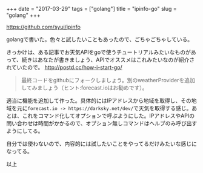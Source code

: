 +++
date = "2017-03-29"
tags = ["golang"]
title = "ipinfo-go"
slug = "golang"
+++

https://github.com/syui/ipinfo

golangで書いた。色々と試したいこともあったので、ごちゃごちゃしている。

きっかけは、ある記事でお天気APIをgoで使うチュートリアルみたいなものがあって、続きはあなたが書きましょう、APIでオススメはこれみたいなのが紹介されていたので。 http://postd.cc/how-i-start-go/

> 最終コードをgithubにフォークしましょう。別のweatherProviderを追加してみましょう（ヒント:forecast.ioはお勧めです）。

適当に機能を追加して作った。具体的にはIPアドレスから地域を取得し、その地域を元に`forecast.io -> https://darksky.net/dev/`で天気を取得する感じ。あとは、これをコマンド化してオプションで呼ぶようにした。IPアドレスやAPIの問い合わせは時間がかかるので、オプション無しコマンドはヘルプのみ呼び出すようにしてる。

自分では使わないので、内容的には試したいことをやってるだけみたいな感じになってる。

以上

		
